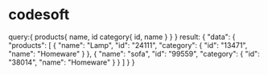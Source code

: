 # codesoft
query:{
  products{
  name,
  id
    category{
      id,
      name
    }
  }
}
result:
{
  "data": {
    "products": [
      {
        "name": "Lamp",
        "id": "24111",
        "category": {
          "id": "13471",
          "name": "Homeware"
        }
      },
      {
        "name": "sofa",
        "id": "99559",
        "category": {
          "id": "38014",
          "name": "Homeware"
        }
      }
    ]
  }
}